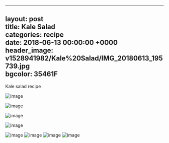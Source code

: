 
---  
layout: post  
title: Kale Salad  
categories: recipe  
date: 2018-06-13 00:00:00 +0000  
header_image: v1528941982/Kale%20Salad/IMG_20180613_195739.jpg  
bgcolor: 35461F  
---  
Kale salad recipe  
  
![image](http://res.cloudinary.com/brauntrutta/image/upload/c_scale,w_1250/v1528942079/Kale%20Salad/IMG_20180613_192758.jpg)  
  
![image](http://res.cloudinary.com/brauntrutta/image/upload/c_scale,e_auto_saturation,w_1250,z_1.6/v1528941917/Kale%20Salad/IMG_20180613_192814.jpg)  
  
![image](http://res.cloudinary.com/brauntrutta/image/upload/c_scale,e_auto_saturation,w_1250/v1528941809/Kale%20Salad/IMG_20180613_193215.jpg)  
  
![image](http://res.cloudinary.com/brauntrutta/image/upload/c_scale,w_1250/v1528942155/Kale%20Salad/MVIMG_20180613_200123.jpg)  
    
![image](http://res.cloudinary.com/brauntrutta/image/upload/v1529521583/Kale%20Salad/IMG_20180619_211547.jpg)
![image](http://res.cloudinary.com/brauntrutta/image/upload/v1529543829/Kale%20Salad/MVIMG_20180614_073013.jpg)
![image](http://res.cloudinary.com/brauntrutta/image/upload/v1529521584/Kale%20Salad/IMG_20180619_212143.jpg)
![image]()
<!--stackedit_data:
eyJoaXN0b3J5IjpbLTUzODI5NzI4OCw1MDI2MTY3NjIsLTk3OD
c0ODI5MSwxNDkyNTU4NjQxLDE1NzE0MTk3MzgsLTEwMjEwODY4
MjIsLTYyNjkzMDExM119
-->